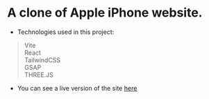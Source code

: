# A clone of Apple iPhone website.

+ Technologies used in this project:
> Vite <br>
> React <br>
> TailwindCSS <br>
> GSAP <br>
> THREE.JS <br>

+ You can see a live version of the site [here](https://karo-yousefi.github.io/react-apple-website/)
